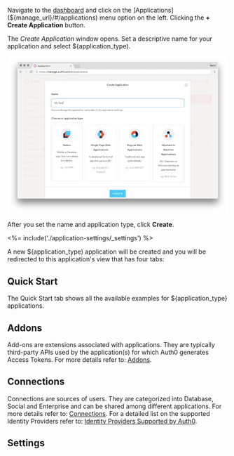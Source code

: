 

Navigate to the [dashboard](${manage_url}) and click on the [Applications](${manage_url}/#/applications) menu option on the left. Clicking the **+ Create Application** button.

The *Create Application* window opens. Set a descriptive name for your application and select ${application_type).

![Create Application window](/media/articles/applications/create-client-popup.png)

After you set the name and application type, click **Create**.

<%= include('./application-settings/_settings') %>

A new ${application_type) application will be created and you will be redirected to this application's view that has four tabs:

## Quick Start

The Quick Start tab shows all the available examples for ${application_type} applications.

## Addons

Add-ons are extensions associated with applications. They are typically third-party APIs used by the application(s) for which Auth0 generates Access Tokens. For more details refer to: [Addons](/applications/addons).

## Connections

Connections are sources of users. They are categorized into Database, Social and Enterprise and can be shared among different applications. For more details refer to: [Connections](/applications/connections). For a detailed list on the supported Identity Providers refer to: [Identity Providers Supported by Auth0](/identityproviders).

## Settings

